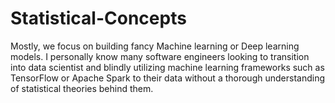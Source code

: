 # Statistical-Concepts
Mostly, we focus on building fancy Machine learning or Deep learning models. I personally know many software engineers looking to transition into data scientist and blindly utilizing machine learning frameworks such as TensorFlow or Apache Spark to their data without a thorough understanding of statistical theories behind them.
